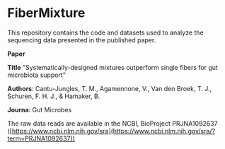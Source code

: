 # FiberMixture
This repository contains the code and datasets used to analyze the sequencing data presented in the published paper.

**Paper**

**Title** "Systematically-designed mixtures outperform single fibers for gut microbiota support"

**Authors**: Cantu-Jungles, T. M., Agamennone, V., Van den Broek, T. J., Schuren, F. H. J., & Hamaker, B.

**Journa**: Gut Microbes 

The raw data reads are available in the NCBI, BioProject PRJNA1092637
([https://www.ncbi.nlm.nih.gov/sra](https://www.ncbi.nlm.nih.gov/sra/?term=PRJNA1092637))
